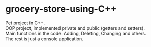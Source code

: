 # grocery-store-using-C++
Pet project in C++.  
OOP project, implemented private and public (getters and setters).  
Main functions in the code: Adding, Deleting, Changing and others.  
The rest is just a console application.
